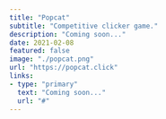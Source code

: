 ```yaml
---
title: "Popcat"
subtitle: "Competitive clicker game."
description: "Coming soon..."
date: 2021-02-08
featured: false
image: "./popcat.png"
url: "https://popcat.click"
links:
- type: "primary"
  text: "Coming soon..."
  url: "#"
---
```

